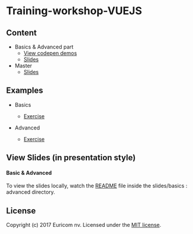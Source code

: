 # Training-workshop-VUEJS

## Content

- Basics & Advanced part
    - [View codepen demos](http://codepen.io/collection/AVKRvq/)
    - [Slides](http://useless-cherry.surge.sh/#/)
- Master
    - [Slides](./slides/master/vuejs-master.md)

## Examples

- Basics
    - [Exercise](http://puffy-order.surge.sh/)

- Advanced
    - [Exercise](http://spurious-veil.surge.sh)


## View Slides (in presentation style)

#### Basic & Advanced

To view the slides locally, watch the [README](./slides/basics_advanced/README.markdown) file inside the slides/basics : advanced directory.

## License

Copyright (c) 2017 Euricom nv. Licensed under the [MIT license](https://opensource.org/licenses/MIT).

